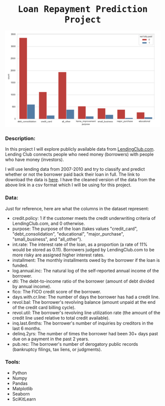 # <h1 align="center"><samp> Loan Repayment Prediction Project </samp></h1>

![alt text](Loan-project-image.png)

### Description:
In this project I will explore publicly available data from [LendingClub.com](www.lendingclub.com). Lending Club connects people who need money (borrowers) with people who have money (investors). 

I will use lending data from 2007-2010 and try to classify and predict whether or not the borrower paid back their loan in full. The link to download the data is [here](https://www.lendingclub.com/info/download-data.action). I have the cleaned version of the data from the above link in a csv format which I will be using for this project.

### Data:
Just for reference, here are what the columns in the dataset represent:
* credit.policy: 1 if the customer meets the credit underwriting criteria of LendingClub.com, and 0 otherwise.
* purpose: The purpose of the loan (takes values "credit_card", "debt_consolidation", "educational", "major_purchase", "small_business", and "all_other").
* int.rate: The interest rate of the loan, as a proportion (a rate of 11% would be stored as 0.11). Borrowers judged by LendingClub.com to be more risky are assigned higher interest rates.
* installment: The monthly installments owed by the borrower if the loan is funded.
* log.annual.inc: The natural log of the self-reported annual income of the borrower.
* dti: The debt-to-income ratio of the borrower (amount of debt divided by annual income).
* fico: The FICO credit score of the borrower.
* days.with.cr.line: The number of days the borrower has had a credit line.
* revol.bal: The borrower's revolving balance (amount unpaid at the end of the credit card billing cycle).
* revol.util: The borrower's revolving line utilization rate (the amount of the credit line used relative to total credit available).
* inq.last.6mths: The borrower's number of inquiries by creditors in the last 6 months.
* delinq.2yrs: The number of times the borrower had been 30+ days past due on a payment in the past 2 years.
* pub.rec: The borrower's number of derogatory public records (bankruptcy filings, tax liens, or judgments).

### Tools:
* Python
* Numpy
* Pandas
* Matplotlib
* Seaborn
* SciKitLearn
